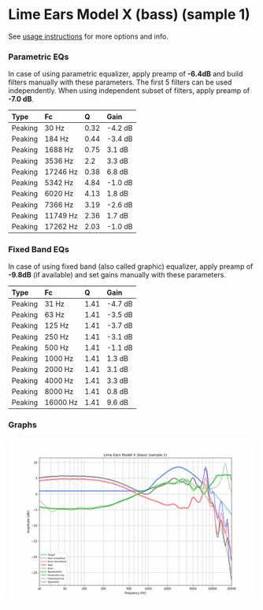# Lime Ears Model X (bass) (sample 1)
See [usage instructions](https://github.com/jaakkopasanen/AutoEq#usage) for more options and info.

### Parametric EQs
In case of using parametric equalizer, apply preamp of **-6.4dB** and build filters manually
with these parameters. The first 5 filters can be used independently.
When using independent subset of filters, apply preamp of **-7.0 dB**.

| Type    | Fc       |    Q | Gain    |
|:--------|:---------|:-----|:--------|
| Peaking | 30 Hz    | 0.32 | -4.2 dB |
| Peaking | 184 Hz   | 0.44 | -3.4 dB |
| Peaking | 1688 Hz  | 0.75 | 3.1 dB  |
| Peaking | 3536 Hz  | 2.2  | 3.3 dB  |
| Peaking | 17246 Hz | 0.38 | 6.8 dB  |
| Peaking | 5342 Hz  | 4.84 | -1.0 dB |
| Peaking | 6020 Hz  | 4.13 | 1.8 dB  |
| Peaking | 7366 Hz  | 3.19 | -2.6 dB |
| Peaking | 11749 Hz | 2.36 | 1.7 dB  |
| Peaking | 17262 Hz | 2.03 | -1.0 dB |

### Fixed Band EQs
In case of using fixed band (also called graphic) equalizer, apply preamp of **-9.8dB**
(if available) and set gains manually with these parameters.

| Type    | Fc       |    Q | Gain    |
|:--------|:---------|:-----|:--------|
| Peaking | 31 Hz    | 1.41 | -4.7 dB |
| Peaking | 63 Hz    | 1.41 | -3.5 dB |
| Peaking | 125 Hz   | 1.41 | -3.7 dB |
| Peaking | 250 Hz   | 1.41 | -3.1 dB |
| Peaking | 500 Hz   | 1.41 | -1.1 dB |
| Peaking | 1000 Hz  | 1.41 | 1.3 dB  |
| Peaking | 2000 Hz  | 1.41 | 3.1 dB  |
| Peaking | 4000 Hz  | 1.41 | 3.3 dB  |
| Peaking | 8000 Hz  | 1.41 | 0.8 dB  |
| Peaking | 16000 Hz | 1.41 | 9.6 dB  |

### Graphs
![](./Lime%20Ears%20Model%20X%20(bass)%20(sample%201).png)